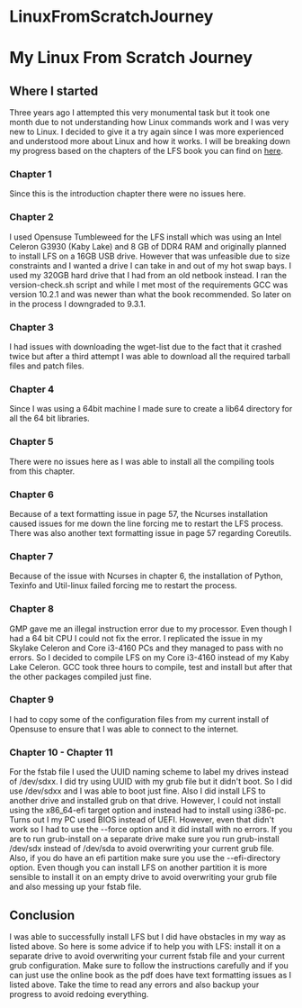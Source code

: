 # LinuxFromScratchJourney

# My Linux From Scratch Journey

## Where I started

Three years ago I attempted this very monumental task but it took one month due to not understanding how Linux commands work and I was very new to Linux. I decided to give it a try again since I was more experienced and understood more about Linux and how it works. I will be breaking down my progress based on the chapters of the LFS book you can find on [here](http://www.linuxfromscratch.org/).

### Chapter 1

Since this is the introduction chapter there were no issues here.

### Chapter 2

I used Opensuse Tumbleweed for the LFS install which was using an Intel Celeron G3930 (Kaby Lake) and 8 GB of DDR4 RAM and originally planned to install LFS on a 16GB USB drive. However that was unfeasible due to size constraints and I wanted a drive I can take in and out of my hot swap bays. I used my 320GB hard drive that I had from an old netbook instead. I ran the version-check.sh script and while I met most of the requirements GCC was version 10.2.1 and was newer than what the book recommended. So later on in the process I downgraded to 9.3.1.

### Chapter 3

I had issues with downloading the wget-list due to the fact that it crashed twice but after a third attempt I was able to download all the required tarball files and patch files.

### Chapter 4

Since I was using a 64bit machine I made sure to create a lib64 directory for all the 64 bit libraries.

### Chapter 5

There were no issues here as I was able to install all the compiling tools from this chapter.

### Chapter 6

Because of a text formatting issue in page 57, the Ncurses installation caused issues for me down the line forcing me to restart the LFS process. There was also another text formatting issue in page 57 regarding Coreutils.

### Chapter 7

Because of the issue with Ncurses in chapter 6, the installation of Python, Texinfo and Util-linux failed forcing me to restart the process.

### Chapter 8

GMP gave me an illegal instruction error due to my processor. Even though I had a 64 bit CPU I could not fix the error. I replicated the issue in my Skylake Celeron and Core i3-4160 PCs and they managed to pass with no errors. So I decided to compile LFS on my Core i3-4160 instead of my Kaby Lake Celeron. GCC took three hours to compile, test and install but after that the other packages compiled just fine.

### Chapter 9

I had to copy some of the configuration files from my current install of Opensuse to ensure that I was able to connect to the internet.

### Chapter 10 - Chapter 11

For the fstab file I used the UUID naming scheme to label my drives instead of /dev/sdxx. I did try using UUID with my grub file but it didn't boot. So I did use /dev/sdxx and I was able to boot just fine. Also I did install LFS to another drive and installed grub on that drive. However, I could not install using the x86_64-efi target option and instead had to install using i386-pc. Turns out I my PC used BIOS instead of UEFI. However, even that didn't work so I had to use the --force option and it did install with no errors. If you are to run grub-install on a separate drive make sure you run grub-install /dev/sdx instead of /dev/sda to avoid overwriting your current grub file. Also, if you do have an efi partition make sure you use the --efi-directory option. Even though you can install LFS on another partition it is more sensible to install it on an empty drive to avoid overwriting your grub file and also messing up your fstab file. 


## Conclusion

I was able to successfully install LFS but I did have obstacles in my way as listed above. So here is some advice if to help you with LFS: install it on a separate drive to avoid overwriting your current fstab file and your current grub configuration. Make sure to follow the instructions carefully and if you can just use the online book as the pdf does have text formatting issues as I listed above. Take the time to read any errors and also backup your progress to avoid redoing everything. 
